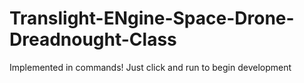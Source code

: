 # Translight-ENgine-Space-Drone-Dreadnought-Class
Implemented in commands! Just click and run to begin development
